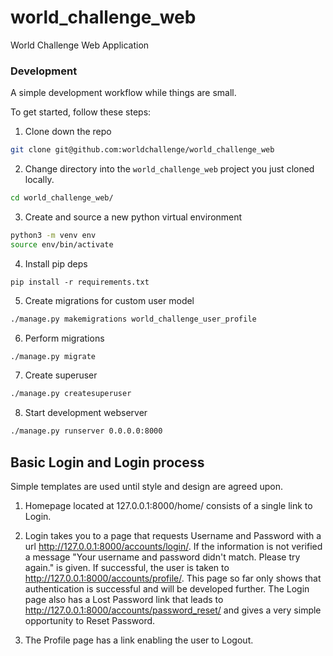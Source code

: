 # world\_challenge\_web
World Challenge Web Application

### Development
A simple development workflow while things are small.

To get started, follow these steps:

1. Clone down the repo
```bash
git clone git@github.com:worldchallenge/world_challenge_web
```
2. Change directory into the `world_challenge_web` project you just cloned locally.
```bash
cd world_challenge_web/
```
3. Create and source a new python virtual environment
```bash
python3 -m venv env
source env/bin/activate
```
4. Install pip deps
```
pip install -r requirements.txt 
```
5. Create migrations for custom user model
```bash
./manage.py makemigrations world_challenge_user_profile
```
6. Perform migrations
```bash
./manage.py migrate
```
7. Create superuser
```bash
./manage.py createsuperuser
```
8. Start development webserver
```bash
./manage.py runserver 0.0.0.0:8000
```

## Basic Login and Login process

Simple templates are used until style and design are agreed upon.

1. Homepage located at 127.0.0.1:8000/home/ consists of a single link to Login.

2. Login takes you to a page that requests Username and Password with a url http://127.0.0.1:8000/accounts/login/.  If the information is not verified a message "Your username and password didn't match. Please try again." is given.  If successful, the user is taken to http://127.0.0.1:8000/accounts/profile/.  This page so far only shows that authentication is successful and will be developed further.  The Login page also has a Lost Password link that leads to http://127.0.0.1:8000/accounts/password_reset/ and gives a very simple opportunity to Reset Password.

3. The Profile page has a link enabling the user to Logout.
